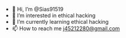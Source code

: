 - 👋 Hi, I’m @Sias91519
- 👀 I’m interested in ethical hacking
- 🌱 I’m currently learning ethical hacking
- 📫 How to reach me j45212280@gmail.com

<!---
Sias91519/Sias91519 is a ✨ special ✨ repository because its `README.md` (this file) appears on your GitHub profile.
You can click the Preview link to take a look at your changes.
--->
